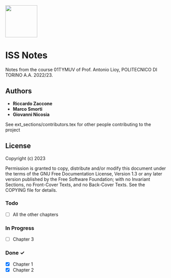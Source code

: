 <img src="http://www.nuovariprografica.it/wp-content/uploads/2017/07/Logo-POLITO-tesi-di-laurea.png" width="100">

# ISS Notes
Notes from the course 01TYMUV of Prof. Antonio Lioy, POLITECNICO DI TORINO A.A. 2022/23.

## Authors

* **Riccardo Zaccone** 
* **Marco Smorti**
* **Giovanni Nicosia**

See ext_sections/contributors.tex for other people contributing to the project



## License
Copyright (c) 2023

Permission is granted to copy, distribute and/or modify this document
under the terms of the GNU Free Documentation License, Version 1.3
or any later version published by the Free Software Foundation;
with no Invariant Sections, no Front-Cover Texts, and no Back-Cover Texts.
See the COPYING file for details.


### Todo

- [ ] All the other chapters

### In Progress 
- [ ] Chapter 3

### Done ✓

- [x] Chapter 1
- [x] Chapter 2
